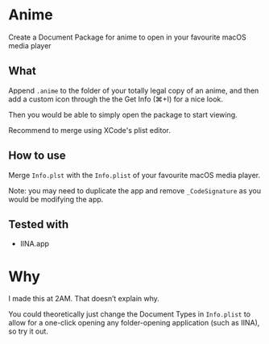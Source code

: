 # Anime
Create a Document Package for anime to open in your favourite macOS media player

## What

Append `.anime` to the folder of your totally legal copy of an anime, and then add a custom icon through the the Get Info (⌘+I) for a nice look.

Then you would be able to simply open the package to start viewing.

Recommend to merge using XCode's plist editor.

## How to use
Merge `Info.plst` with the `Info.plist` of your favourite macOS media player.

Note: you may need to duplicate the app and remove `_CodeSignature` as you would be modifying the app.

## Tested with
- IINA.app

# Why
I made this at 2AM. That doesn’t explain why.

You could theoretically just change the Document Types in `Info.plist` to allow for a one-click opening any folder-opening application (such as IINA), so try it out.
